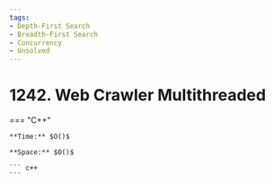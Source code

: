```yaml
---
tags:
- Depth-First Search
- Breadth-First Search
- Concurrency
- Unsolved
---
```



# 1242. Web Crawler Multithreaded

=== "C++"

    **Time:** $O()$

    **Space:** $O()$

    ``` c++
    ```